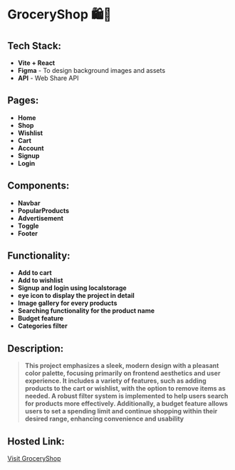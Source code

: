 # GroceryShop 🛍️🛒

## Tech Stack:
- **Vite + React**  
- **Figma** - To design background images and assets  
- **API** - Web Share API

## Pages:
- **Home**
- **Shop**
- **Wishlist**
- **Cart**
- **Account**
- **Signup**
- **Login**

## Components:
- **Navbar**
- **PopularProducts**
- **Advertisement**
- **Toggle**
- **Footer**

## Functionality:
- **Add to cart**
- **Add to wishlist**
- **Signup and login using localstorage**
- **eye icon to display the project in detail**
- **Image gallery for every products**
- **Searching functionality for the product name**
- **Budget feature**
- **Categories filter**

## Description: 
> **This project emphasizes a sleek, modern design with a pleasant color palette, focusing primarily on frontend aesthetics and user experience. It includes a variety of features, such as adding products to the cart or wishlist, with the option to remove items as needed. A robust filter system is implemented to help users search for products more effectively. Additionally, a budget feature allows users to set a spending limit and continue shopping within their desired range, enhancing convenience and usability**






## Hosted Link:  
[Visit GroceryShop](https://algomox-groceryshop-3z7i.vercel.app/)

